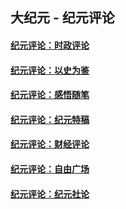 ## 大纪元 - 纪元评论

#### [纪元评论：时政评论](indexes/nsc1025/README.md?03150330)
#### [纪元评论：以史为鉴](indexes/nsc1028/README.md?03150330)
#### [纪元评论：感悟随笔](indexes/nsc1035/README.md?03150330)
#### [纪元评论：纪元特稿](indexes/nsc424/README.md?03150330)
#### [纪元评论：财经评论](indexes/nsc1026/README.md?03150330)
#### [纪元评论：自由广场](indexes/nsc993/README.md?03150330)
#### [纪元评论：纪元社论](indexes/nsc422/README.md?03150330)
